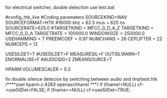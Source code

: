 for electrical switcher, double detection
use test.bat

#config_htk_live
#Coding parameters
SOURCEKIND=WAV
SOURCEFORMAT=HTK
#16000 khz = 62.5 mus = 625 ns
SOURCERATE=625.0
#TARGETKIND = MFCC_0_D_A_Z
TARGETKIND = MFCC_0_D_A
TARGETRATE = 100000.0
WINDOWSIZE = 250000.0
USEHAMMING = T
PREEMCOEF = 0.97
NUMCHANS = 26
CEPLIFTER = 22
NUMCEPS = 12

USESILDET=T
#USESILDET=F
MEASURESIL=F
OUTSILWARN=T
ENORMALISE=F
#AUDIOSIG=2
ZMEANSOURCE=T

HPARM:VOLUMESCALER = 0.3


fix double silence detecion by switching between audio and tmp\test.htk
   /****zoel hparm.c:4283 openaschhanel  ***/
   if (fname!=NULL) cf->useSilDet=FALSE;
   if (fname==NULL) cf->useSilDet=TRUE;
